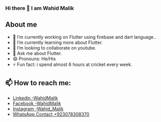 ### Hi there 👋 I am Wahid Malik

<!--
**Wahid551/Wahid551** is a ✨ _special_ ✨ repository because its `README.md` (this file) appears on your GitHub profile.

Here are some ideas to get you started:

- 🔭 I’m currently working on ...
- 🌱 I’m currently learning ...
- 👯 I’m looking to collaborate on ...
- 🤔 I’m looking for help with ...
- 💬 Ask me about ...
- 📫 How to reach me: ...
- 😄 Pronouns: ...
- ⚡ Fun fact: ...
-->

## About me
- 🔭 I’m currently working on Flutter using firebase and dart language..
- 🌱 I’m currently learning more about Flutter.
- 👯 I’m looking to collaborate on youtube.
- 💬 Ask me about Flutter.
- 😄 Pronouns: He/His
- ⚡ Fun fact: i spend almost 6 hours at cricket every week.

## 📫 How to reach me: 
-    [Linkedin -WahidMalik](https://www.linkedin.com/in/wahid-ali-932b00177/) 
-    [Facebook -WahidMalik](https://www.facebook.com/malik.wahid.94009/)    
-    [Instagram -Wahid_Malik](https://www.instagram.com/pcharming474/)  
-    [WhatsApp Contact +923078308370 ]()

